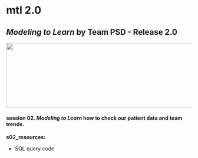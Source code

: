 # mtl 2.0
## *Modeling to Learn* by Team PSD - Release 2.0

<img src = "https://github.com/markdownrefactor/teampsd/blob/teampsd_style/mtl_logo/mtl_testdontguess_sm.png"
     height = "175" width = "650">  

#### session 02. *Modeling to Learn* how to check our **patient data** and **team trends.**

**s02_resources:** 
  + SQL query code
